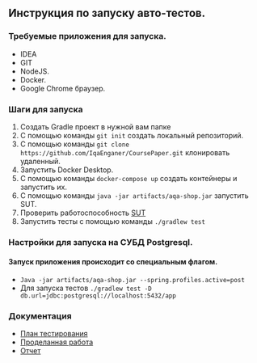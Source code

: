 ## Инструкция по запуску авто-тестов.

### Требуемые приложения для запуска.
* IDEA
* GIT
* NodeJS. 
* Docker. 
* Google Chrome браузер.

### Шаги для запуска
1. Создать Gradle проект в нужной вам папке
2. С помощью команды `git init` создать локальный репозиторий.
3. С помощью команды `git clone https://github.com/IqaEnganer/CoursePaper.git` клонировать удаленный.
4. Запустить Docker Desktop.
6. С помощью команды `docker-compose up` создать контейнеры и запустить их.
7. С помощью команды `java -jar artifacts/aqa-shop.jar` запустить SUT.
8. Проверить работоспособность [SUT](http://localhost:8080/)
9. Запустить тесты с помощью команды `./gradlew test`

### Настройки для запуска на СУБД Postgresql.
#### Запуск приложения происходит со специальным флагом.
* ` Java -jar artifacts/aqa-shop.jar --spring.profiles.active=post `
* Для запуска тестов `./gradlew test -D db.url=jdbc:postgresql://localhost:5432/app`

### Документация 
* [План тестирования](documentation/Plan.md)
* [Проделанная работа](documentation/Summary.md)
* [Отчет](documentation/Report.md)


